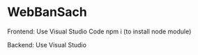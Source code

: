 # WebBanSach
Frontend:
Use Visual Studio Code
npm i (to install node module)

Backend: 
Use Visual Studio
